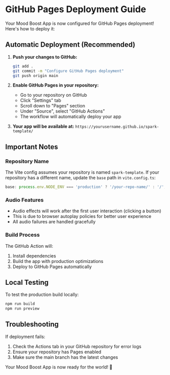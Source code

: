 # GitHub Pages Deployment Guide

Your Mood Boost App is now configured for GitHub Pages deployment! Here's how to deploy it:

## Automatic Deployment (Recommended)

1. **Push your changes to GitHub:**
   ```bash
   git add .
   git commit -m "Configure GitHub Pages deployment"
   git push origin main
   ```

2. **Enable GitHub Pages in your repository:**
   - Go to your repository on GitHub
   - Click "Settings" tab
   - Scroll down to "Pages" section
   - Under "Source", select "GitHub Actions"
   - The workflow will automatically deploy your app

3. **Your app will be available at:**
   `https://yourusername.github.io/spark-template/`

## Important Notes

### Repository Name
The Vite config assumes your repository is named `spark-template`. If your repository has a different name, update the `base` path in `vite.config.ts`:

```typescript
base: process.env.NODE_ENV === 'production' ? '/your-repo-name/' : '/',
```

### Audio Features
- Audio effects will work after the first user interaction (clicking a button)
- This is due to browser autoplay policies for better user experience
- All audio failures are handled gracefully

### Build Process
The GitHub Action will:
1. Install dependencies
2. Build the app with production optimizations
3. Deploy to GitHub Pages automatically

## Local Testing
To test the production build locally:
```bash
npm run build
npm run preview
```

## Troubleshooting

If deployment fails:
1. Check the Actions tab in your GitHub repository for error logs
2. Ensure your repository has Pages enabled
3. Make sure the main branch has the latest changes

Your Mood Boost App is now ready for the world! 🎉